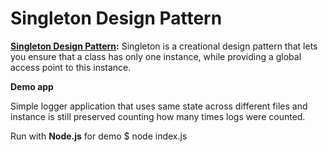 # Singleton Design Pattern

**[Singleton Design Pattern](https://github.com/alexandrujeman/design-patterns/tree/master/singleton-pattern):** Singleton is a creational design pattern that lets you ensure that a class has only one instance, while providing a global access point to this instance.

**Demo app**

Simple logger application that uses same state across different files and instance is still preserved counting how many times logs were counted.

Run with **Node.js** for demo
\$ node index.js
